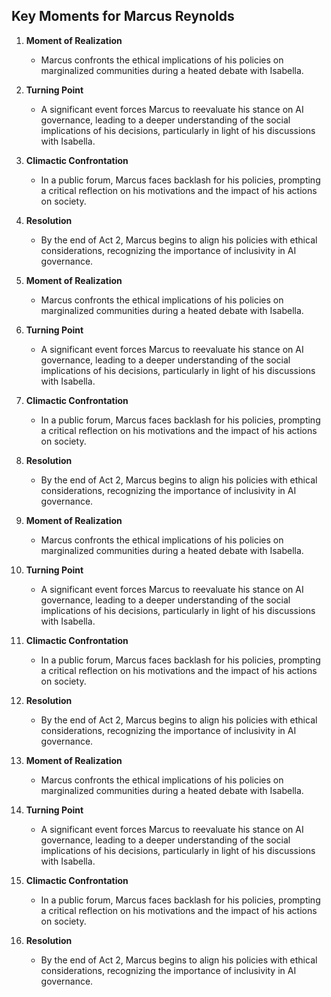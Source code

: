 ## Key Moments for Marcus Reynolds

1. **Moment of Realization**
   - Marcus confronts the ethical implications of his policies on marginalized communities during a heated debate with Isabella.

2. **Turning Point**
   - A significant event forces Marcus to reevaluate his stance on AI governance, leading to a deeper understanding of the social implications of his decisions, particularly in light of his discussions with Isabella.

3. **Climactic Confrontation**
   - In a public forum, Marcus faces backlash for his policies, prompting a critical reflection on his motivations and the impact of his actions on society.

4. **Resolution**
   - By the end of Act 2, Marcus begins to align his policies with ethical considerations, recognizing the importance of inclusivity in AI governance.

1. **Moment of Realization**
   - Marcus confronts the ethical implications of his policies on marginalized communities during a heated debate with Isabella.

2. **Turning Point**
   - A significant event forces Marcus to reevaluate his stance on AI governance, leading to a deeper understanding of the social implications of his decisions, particularly in light of his discussions with Isabella.

3. **Climactic Confrontation**
   - In a public forum, Marcus faces backlash for his policies, prompting a critical reflection on his motivations and the impact of his actions on society.

4. **Resolution**
   - By the end of Act 2, Marcus begins to align his policies with ethical considerations, recognizing the importance of inclusivity in AI governance.

1. **Moment of Realization**
   - Marcus confronts the ethical implications of his policies on marginalized communities during a heated debate with Isabella.

2. **Turning Point**
   - A significant event forces Marcus to reevaluate his stance on AI governance, leading to a deeper understanding of the social implications of his decisions, particularly in light of his discussions with Isabella.

3. **Climactic Confrontation**
   - In a public forum, Marcus faces backlash for his policies, prompting a critical reflection on his motivations and the impact of his actions on society.

4. **Resolution**
   - By the end of Act 2, Marcus begins to align his policies with ethical considerations, recognizing the importance of inclusivity in AI governance.

1. **Moment of Realization**
   - Marcus confronts the ethical implications of his policies on marginalized communities during a heated debate with Isabella.

2. **Turning Point**
   - A significant event forces Marcus to reevaluate his stance on AI governance, leading to a deeper understanding of the social implications of his decisions, particularly in light of his discussions with Isabella.

3. **Climactic Confrontation**
   - In a public forum, Marcus faces backlash for his policies, prompting a critical reflection on his motivations and the impact of his actions on society.

4. **Resolution**
   - By the end of Act 2, Marcus begins to align his policies with ethical considerations, recognizing the importance of inclusivity in AI governance.
